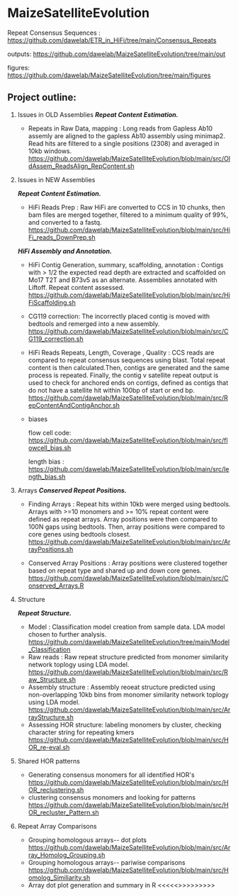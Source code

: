 # MaizeSatelliteEvolution


Repeat Consensus Sequences : https://github.com/dawelab/ETR_in_HiFi/tree/main/Consensus_Repeats

 outputs: https://github.com/dawelab/MaizeSatelliteEvolution/tree/main/out
 
 figures: https://github.com/dawelab/MaizeSatelliteEvolution/tree/main/figures 

 
## Project outline:
1. Issues in OLD Assemblies
**_Repeat Content Estimation._**
	- Repeats in Raw Data, mapping : Long reads from Gapless Ab10 assemly are aligned to the gapless Ab10 assembly using minimap2. Read hits are filtered to a single positions (2308) and averaged in 10kb windows.
https://github.com/dawelab/MaizeSatelliteEvolution/blob/main/src/OldAssem_ReadsAlign_RepContent.sh

2. Issues in NEW Assemblies
   
   **_Repeat Content Estimation._**
    - HiFi Reads Prep : Raw HiFi are converted to CCS in 10 chunks, then bam files are merged together, filtered to a minimum quality of 99%, and converted to a fastq.
      https://github.com/dawelab/MaizeSatelliteEvolution/blob/main/src/HiFi_reads_DownPrep.sh

   **_HiFi Assembly and Annotation._**
    - HiFi Contig Generation, summary, scaffolding, annotation : Contigs with > 1/2 the expected read depth are extracted and scaffolded on Mo17 T2T and B73v5 as an alternate. Assemblies annotated with Liftoff. Repeat content assessed.
      https://github.com/dawelab/MaizeSatelliteEvolution/blob/main/src/HiFiScaffolding.sh
    - 	CG119 correction: The incorrectly placed contig is moved with bedtools and remerged into a new assembly.
      https://github.com/dawelab/MaizeSatelliteEvolution/blob/main/src/CG119_correction.sh

    - HiFi Reads Repeats, Length, Coverage , Quality : CCS reads are compared to repeat consensus sequences using blast. Total repeat content is then calculated.Then, contigs are generated and the same process is repeated. Finally, the contig v satellite repeat output is used to check for anchored ends on contigs, defined as contigs that do not have a satellite hit within 100bp of start or end bp.
      https://github.com/dawelab/MaizeSatelliteEvolution/blob/main/src/RepContentAndContigAnchor.sh

    - biases
   
   		flow cell code: https://github.com/dawelab/MaizeSatelliteEvolution/blob/main/src/flowcell_bias.sh
   
   		length bias : https://github.com/dawelab/MaizeSatelliteEvolution/blob/main/src/length_bias.sh
      

4. Arrays
   **_Conserved Repeat Positions._**
   - Finding Arrays : Repeat hits within 10kb were merged using bedtools. Arrays with >=10 monomers and >= 10% repeat content were defined as repeat arrays. Array positions were then compared to 100N gaps using bedtools. Then, array positions were compared to core genes using bedtools closest.
     https://github.com/dawelab/MaizeSatelliteEvolution/blob/main/src/ArrayPositions.sh	
     
   - Conserved Array Positions : Array positions were clustered together based on repeat type and shared up and down core genes.
     https://github.com/dawelab/MaizeSatelliteEvolution/blob/main/src/Conserved_Arrays.R


5. Structure
   
   **_Repeat Structure._**
   
   - Model : Classification model creation from sample data. LDA model chosen to further analysis.
     https://github.com/dawelab/MaizeSatelliteEvolution/tree/main/Model_Classification
   - Raw reads : Raw repeat structure predicted from monomer similarity network toplogy using LDA model.
      https://github.com/dawelab/MaizeSatelliteEvolution/blob/main/src/Raw_Structure.sh
   - Assembly structure : Assembly reoeat structure predicted using non-overlapping 10kb bins from monomer similarity network toplogy using LDA model.
     https://github.com/dawelab/MaizeSatelliteEvolution/blob/main/src/ArrayStructure.sh
   - Assessing HOR structure: labeling monomers by cluster, checking character string for repeating kmers
     https://github.com/dawelab/MaizeSatelliteEvolution/blob/main/src/HOR_re-eval.sh
     
6. Shared HOR patterns
   - Generating consensus monomers for all identified HOR's
     https://github.com/dawelab/MaizeSatelliteEvolution/blob/main/src/HOR_reclustering.sh
   - clustering consensus monomers and looking for patterns
     https://github.com/dawelab/MaizeSatelliteEvolution/blob/main/src/HOR_recluster_Pattern.sh

7. Repeat Array Comparisons
   -   Grouping homologous arrays-- dot plots
	 https://github.com/dawelab/MaizeSatelliteEvolution/blob/main/src/Array_Homolog_Grouping.sh
   -   Grouping homologous arrays-- pariwise comparisons
    	https://github.com/dawelab/MaizeSatelliteEvolution/blob/main/src/Homolog_Similiarity.sh
    - Array dot plot generation and summary in R
      <<<<<<insert code >>>>>>>>>>
